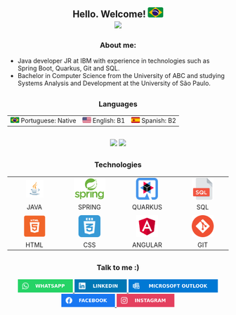 <h2 align=center>
	Hello. Welcome!
	<img width=35px src="img/brazil-icon.png"/>
	<div align=center>
		<img src="https://komarev.com/ghpvc/?username=KelvinMarcondes&color=58a6ff&style=flat"/>
	</div>
</h2>


<h3 align=center> About me:</h3>

- Java developer JR at IBM with experience in technologies such as Spring Boot, Quarkus, Git and SQL.
- Bachelor in Computer Science from the University of ABC and studying Systems Analysis and Development at the University of São Paulo.

##

<h3 align=center> Languages </h3>
<table align=center>
	<tr>
		<td><img width=20px src="img/brazil-icon.png"/> Portuguese: Native </th>
		<td><img width=20px src="img/united_states-icon.png"/> English: B1</th>
		<td><img width=20px src="img/spain-icon.png"/> Spanish: B2</th>
	</tr>
</table>

##

<div align=center>
	<!--PAINEL NOTA-->
	<img src="https://github-readme-stats.vercel.app/api?username=kelvinmarcondes&show_icons=true&theme=dark&icon_color=58a6ff&border_color=000000&border_radius=20&title_color=58a6ff&bg_color=151515&custom_title=Kelvin%20Marcondes"/>
	<!--PAINEL LINGUAGENS-->
	<img width=360px src="https://github-readme-stats.vercel.app/api/top-langs/?username=KelvinMarcondes&layout=compact&theme=dark&border_color=000000&border_radius=20&&langs_count=6&title_color=58a6ff"/>
</div>

##

<h3 align=center> 
	Technologies
</h3>
<table align=center>
	<tr align=center>
		<td width=155px>
			<img src="img/java-icon.png" title="JAVA" alt="JAVA" widht="40" height="40">
		</td>
		<td width=155px>
		<img src="img/spring-icon.png" title="SPRING" height="50"/>
		</td>
		<td width=155px>
			<img src="img/quarkus-icon.png" title="QUARKUS" height="50"/>
		</td>
		<td width=155px>
			<img src="img/sql-icon.png" title="SQL" height="50"/>
		</td>
	</tr>
	<tr align=center>
		<td>
			<p style=margin:0 >JAVA</p>
		</td>
		<td>
			<p style=margin:0 >SPRING</p>
		</td>
		<td>
			<p style=margin:0 >QUARKUS</p>
		</td>
		<td>
			<p style=margin:0 >SQL</p>
		</td>
	</tr>
	<!--quebra de linha tabela-->
	<tr>
		<td colspan="5"></td>
	</tr>
	<!--quebra de linha tabela-->
	<tr align=center>
		<td width=155px>
			<img src="img/html5-icon.png" title=HTML height="50">
		</td>
		<td width=155px>
			<img src="img/css3-icon.png" title=CSS height="50"> 
		</td>
		<td width=155px>
			<img src="img/Angular-icon.png" title="POSTMAN" height="50" style="max-width: 100%;">
		</td>
		<td width=155px>
			<img src="img/git-icon.png" title="GIT" height="50"> 
		</td>
	</tr>
	<tr align=center>
		<td>
			<p style=margin:0 >HTML</p>
		</td>
		<td>
			<p style=margin:0 >CSS</p>
		</td>
		<td>
			<p style=margin:0 >ANGULAR</p>
		</td>
		<td>
			<p style=margin:0 >GIT</p>
		</td>
	</tr>
</table>

##
	
<div align=center> <!--Social-->
	<h3>Talk to me :) </h3>
	<a href="https://api.whatsapp.com/send?phone=5511973480829">
	<img src="img/WhatsApp-icon.svg" height="30"/>
	<a href="https://www.linkedin.com/in/kelvin-marcondes/">
	<img src="img/LinkedIn-icon.svg" height="30"/>
	<a href="mailto:kelvindesouza@hotmail.com">
	<img src="img/Outlook-icon.svg" height="30"/>
	<a href="https://www.facebook.com/KelvinMarcondees">
	<img src="img/Facebook-icon.svg" height="30"/>
	<a href="https://www.instagram.com/kelvinmarcondees/">
	<img src="img/Instagram-icon.svg" height="30"/>
</div> <!--Social-->

##
